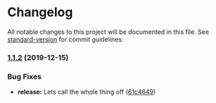 # Changelog

All notable changes to this project will be documented in this file. See [standard-version](https://github.com/conventional-changelog/standard-version) for commit guidelines.

### [1.1.2](https://github.com/tsal/ataxia-go/compare/v1.0.1...v1.1.2) (2019-12-15)


### Bug Fixes

* **release:** Lets call the whole thing off ([61c4649](https://github.com/tsal/ataxia-go/commit/61c4649de11b9326e38053775e278538a5533249))
